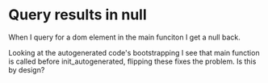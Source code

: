 Query results in null
=====================

When I query for a dom element in the main funciton I get a null back.

Looking at the autogenerated code's bootstrapping I see that main function is
called before init_autogenerated, flipping these fixes the problem.  Is this by design?
